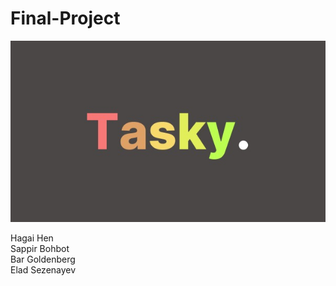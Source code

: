 # Final-Project

<img src="https://github.com/HagaiHen/Final-Project/blob/main/Logo.jpeg">


Hagai Hen <br>
Sappir Bohbot <br>
Bar Goldenberg <br>
Elad Sezenayev
